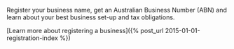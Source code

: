 Register your business name, get an Australian Business Number (ABN) and learn about your best business set-up and tax obligations.

[Learn more about registering a business]({% post_url 2015-01-01-registration-index %})
